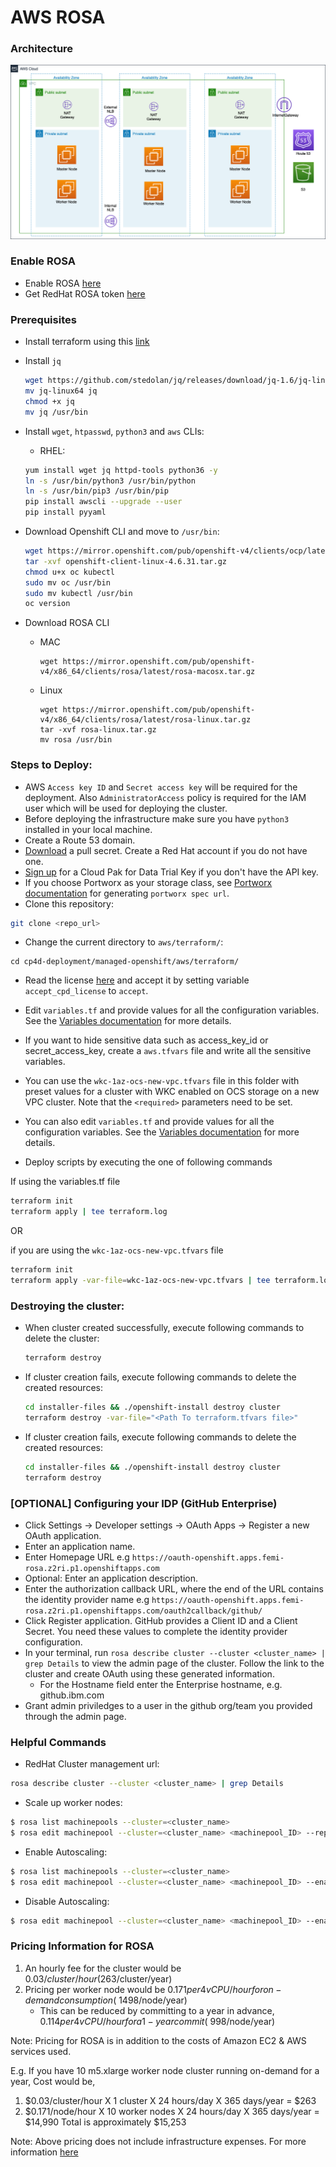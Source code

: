 # AWS ROSA

### Architecture
![ROSA_Architecture](images/AWS_ROSA.png)

### Enable ROSA
* Enable ROSA [here](https://console.aws.amazon.com/rosa/home)
* Get RedHat ROSA token [here](https://cloud.redhat.com/openshift/token/rosa)

### Prerequisites
* Install terraform using this [link](https://learn.hashicorp.com/tutorials/terraform/install-cli)
* Install `jq`
  ```bash
  wget https://github.com/stedolan/jq/releases/download/jq-1.6/jq-linux64
  mv jq-linux64 jq
  chmod +x jq
  mv jq /usr/bin
  ```
* Install `wget`, `htpasswd`, `python3` and `aws` CLIs:
  * RHEL:
  ```bash
  yum install wget jq httpd-tools python36 -y
  ln -s /usr/bin/python3 /usr/bin/python
  ln -s /usr/bin/pip3 /usr/bin/pip
  pip install awscli --upgrade --user
  pip install pyyaml
  ```

* Download Openshift CLI and move to `/usr/bin`:

  ```bash
  wget https://mirror.openshift.com/pub/openshift-v4/clients/ocp/latest/openshift-client-linux-4.6.31.tar.gz
  tar -xvf openshift-client-linux-4.6.31.tar.gz
  chmod u+x oc kubectl
  sudo mv oc /usr/bin
  sudo mv kubectl /usr/bin
  oc version
  ```

* Download ROSA CLI
  * MAC
    ```
    wget https://mirror.openshift.com/pub/openshift-v4/x86_64/clients/rosa/latest/rosa-macosx.tar.gz
    ```
  * Linux

    ```
    wget https://mirror.openshift.com/pub/openshift-v4/x86_64/clients/rosa/latest/rosa-linux.tar.gz
    tar -xvf rosa-linux.tar.gz
    mv rosa /usr/bin
    ```

### Steps to Deploy:
* AWS `Access key ID` and `Secret access key` will be required for the deployment. Also `AdministratorAccess` policy is required for the IAM user which will be used for deploying the cluster.
* Before deploying the infrastructure make sure you have `python3` installed in your local machine.
* Create a Route 53 domain.
* [Download](https://cloud.redhat.com/openshift/install/pull-secret) a pull secret. Create a Red Hat account if you do not have one.
* [Sign up](https://www.ibm.com/account/reg/us-en/signup?formid=urx-42212) for a Cloud Pak for Data Trial Key if you don't have the API key.
* If you choose Portworx as your storage class, see [Portworx documentation](PORTWORX.md) for generating `portworx spec url`.
* Clone this repository:
```bash
git clone <repo_url>
```
* Change the current directory to `aws/terraform/`:
```
cd cp4d-deployment/managed-openshift/aws/terraform/
```
* Read the license [here](https://www14.software.ibm.com/cgi-bin/weblap/lap.pl?li_formnum=L-DNAA-BZTPEW) and accept it by setting variable `accept_cpd_license` to `accept`.
* Edit `variables.tf` and provide values for all the configuration variables. See the [Variables documentation](VARIABLES.md) for more details.
* If you want to hide sensitive data such as access_key_id or secret_access_key, create a `aws.tfvars` file and write all the sensitive variables.
* You can use the `wkc-1az-ocs-new-vpc.tfvars` file in this folder with preset values for a cluster with WKC enabled on OCS storage on a new VPC cluster. Note that the `<required>` parameters need to be set.
* You can also edit `variables.tf` and provide values for all the configuration variables. See the [Variables documentation](VARIABLES.md) for more details.

* Deploy scripts by executing the one of following commands

If using the variables.tf file

```bash
terraform init
terraform apply | tee terraform.log
```

OR 

if you are using the `wkc-1az-ocs-new-vpc.tfvars` file

```bash
terraform init
terraform apply -var-file=wkc-1az-ocs-new-vpc.tfvars | tee terraform.log
```

### Destroying the cluster:
* When cluster created successfully, execute following commands to delete the cluster:
  ```bash
  terraform destroy
  ```
* If cluster creation fails, execute following commands to delete the created resources:
  ```bash
  cd installer-files && ./openshift-install destroy cluster
  terraform destroy -var-file="<Path To terraform.tfvars file>"
  ```

* If cluster creation fails, execute following commands to delete the created resources:
  ```bash
  cd installer-files && ./openshift-install destroy cluster
  terraform destroy 
  ```

### [OPTIONAL] Configuring your IDP (GitHub Enterprise)
* Click Settings → Developer settings → OAuth Apps → Register a new OAuth application.
* Enter an application name.
* Enter Homepage URL e.g `https://oauth-openshift.apps.femi-rosa.z2ri.p1.openshiftapps.com`
* Optional: Enter an application description.
* Enter the authorization callback URL, where the end of the URL contains the identity provider name e.g `https://oauth-openshift.apps.femi-rosa.z2ri.p1.openshiftapps.com/oauth2callback/github/`
* Click Register application. GitHub provides a Client ID and a Client Secret. You need these values to complete the identity provider configuration.
* In your terminal, run `rosa describe cluster --cluster <cluster_name> | grep Details` to view the admin page of the cluster. Follow the link to the cluster and create OAuth using these generated information.
  * For the Hostname field enter the Enterprise hostname, e.g. github.ibm.com
* Grant admin priviledges to a user in the github org/team you provided through the admin page.

### Helpful Commands
* RedHat Cluster management url:
```bash
rosa describe cluster --cluster <cluster_name> | grep Details
```
* Scale up worker nodes:
```bash
$ rosa list machinepools --cluster=<cluster_name>
$ rosa edit machinepool --cluster=<cluster_name> <machinepool_ID> --replicas=<number>
```
* Enable Autoscaling:
```bash
$ rosa list machinepools --cluster=<cluster_name>
$ rosa edit machinepool --cluster=<cluster_name> <machinepool_ID> --enable-autoscaling --min-replicas=<number> --max-replicas=<number>
```
* Disable Autoscaling:
```bash
$ rosa edit machinepool --cluster=<cluster_name> <machinepool_ID> --enable-autoscaling=false --replicas=<number>
```

### Pricing Information for ROSA
1. An hourly fee for the cluster would be $0.03/cluster/hour ($263/cluster/year)
1. Pricing per worker node would be $0.171 per 4vCPU/hour for on-demand consumption (~$1498/node/year)
    * This can be reduced by committing to a year in advance, $0.114 per 4vCPU/hour for a 1-year commit (~$998/node/year)

Note: Pricing for ROSA is in addition to the costs of Amazon EC2 & AWS services used.

E.g. If you have 10 m5.xlarge worker node cluster running on-demand for a year,
Cost would be,

  1. $0.03/cluster/hour X 1 cluster X 24 hours/day X 365 days/year = $263
  1. $0.171/node/hour X 10 worker nodes X 24 hours/day X 365 days/year = $14,990
  Total is approximately $15,253

Note: Above pricing does not include infrastructure expenses. For more information [here](https://aws.amazon.com/rosa/pricing/)
